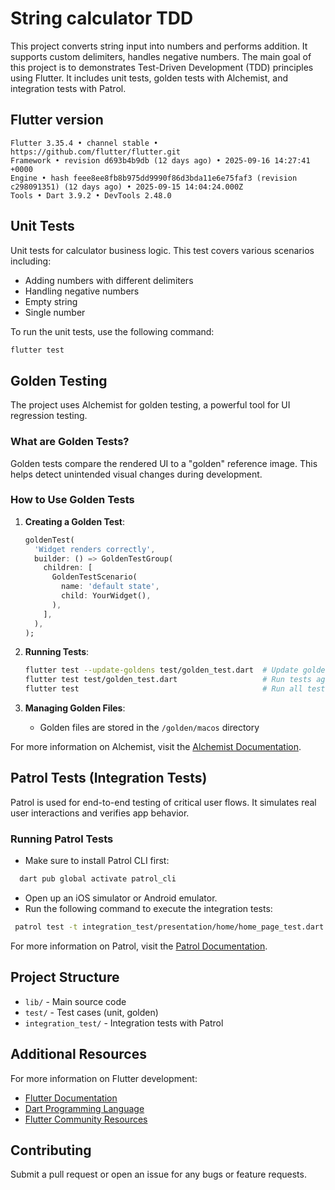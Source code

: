 # String calculator TDD

This project converts string input into numbers and performs addition. It supports custom delimiters, handles negative numbers. The main goal of this project is to demonstrates Test-Driven Development (TDD) principles using Flutter. It includes unit tests, golden tests with Alchemist, and integration tests with Patrol.

## Flutter version
```
Flutter 3.35.4 • channel stable • https://github.com/flutter/flutter.git
Framework • revision d693b4b9db (12 days ago) • 2025-09-16 14:27:41 +0000
Engine • hash feee8ee8fb8b975dd9990f86d3bda11e6e75faf3 (revision c298091351) (12 days ago) • 2025-09-15 14:04:24.000Z
Tools • Dart 3.9.2 • DevTools 2.48.0
```

## Unit Tests

Unit tests for calculator business logic. This test covers various scenarios including:
- Adding numbers with different delimiters
- Handling negative numbers
- Empty string
- Single number

To run the unit tests, use the following command:

```bash
flutter test
```

## Golden Testing

The project uses Alchemist for golden testing, a powerful tool for UI regression testing.

### What are Golden Tests?

Golden tests compare the rendered UI to a "golden" reference image. This helps detect unintended
visual changes during development.

### How to Use Golden Tests

1. **Creating a Golden Test**:
   ```dart
   goldenTest(
     'Widget renders correctly',
     builder: () => GoldenTestGroup(
       children: [
         GoldenTestScenario(
           name: 'default state',
           child: YourWidget(),
         ),
       ],
     ),
   );
   ```

2. **Running Tests**:
   ```bash
   flutter test --update-goldens test/golden_test.dart  # Update golden files
   flutter test test/golden_test.dart                   # Run tests against existing golden files
   flutter test                                         # Run all tests at once
   ```

3. **Managing Golden Files**:
    - Golden files are stored in the `/golden/macos` directory

For more information on Alchemist, visit the [Alchemist Documentation](https://pub.dev/packages/alchemist).


## Patrol Tests (Integration Tests)

Patrol is used for end-to-end testing of critical user flows. It simulates real user interactions and verifies app behavior.

### Running Patrol Tests
- Make sure to install Patrol CLI first:
```bash
  dart pub global activate patrol_cli
  ```

- Open up an iOS simulator or Android emulator.
- Run the following command to execute the integration tests:

```bash
 patrol test -t integration_test/presentation/home/home_page_test.dart
```

For more information on Patrol, visit the [Patrol Documentation](https://patrol.leancode.co/documentation).

## Project Structure

- `lib/` - Main source code
- `test/` - Test cases (unit, golden)
- `integration_test/` - Integration tests with Patrol

## Additional Resources

For more information on Flutter development:
- [Flutter Documentation](https://docs.flutter.dev/)
- [Dart Programming Language](https://dart.dev/)
- [Flutter Community Resources](https://flutter.dev/community)

## Contributing

Submit a pull request or open an issue for any bugs or feature requests.